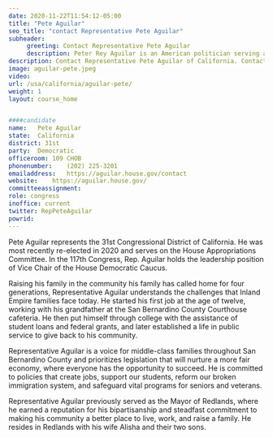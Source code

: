 ```yaml
---
date: 2020-11-22T11:54:12-05:00
title: "Pete Aguilar"
seo_title: "contact Representative Pete Aguilar"
subheader:
     greeting: Contact Representative Pete Aguilar 
     description: Peter Rey Aguilar is an American politician serving as the U.S. Representative from California's 31st congressional district. A Democrat, he served as Mayor of Redlands, California from 2010 to 2014 and as the President of the Inland Empire Division of the League of California Cities.
description: Contact Representative Pete Aguilar of California. Contact information for Pete Aguilar includes email address, phone number, and mailing address.
image: aguilar-pete.jpeg
video: 
url: /usa/california/aguilar-pete/
weight: 1
layout: course_home


####candidate
name:	Pete Aguilar
state:	California
district: 31st
party:	Democratic
officeroom:	109 CHOB
phonenumber:	(202) 225-3201
emailaddress:	https://aguilar.house.gov/contact
website:	https://aguilar.house.gov/
committeeassignment: 
role: congress
inoffice: current
twitter: RepPeteAguilar
powrid: 
---
```

Pete Aguilar represents the 31st Congressional District of California. He was most recently re-elected in 2020 and serves on the House Appropriations Committee. In the 117th Congress, Rep. Aguilar holds the leadership position of Vice Chair of the House Democratic Caucus.

Raising his family in the community his family has called home for four generations, Representative Aguilar understands the challenges that Inland Empire families face today.  He started his first job at the age of twelve, working with his grandfather at the San Bernardino County Courthouse cafeteria. He then put himself through college with the assistance of student loans and federal grants, and later established a life in public service to give back to his community.

Representative Aguilar is a voice for middle-class families throughout San Bernardino County and prioritizes legislation that will nurture a more fair economy, where everyone has the opportunity to succeed. He is committed to policies that create jobs, support our students, reform our broken immigration system, and safeguard vital programs for seniors and veterans.

Representative Aguilar previously served as the Mayor of Redlands, where he earned a reputation for his bipartisanship and steadfast commitment to making his community a better place to live, work, and raise a family. He resides in Redlands with his wife Alisha and their two sons.  
